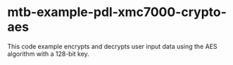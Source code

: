 # mtb-example-pdl-xmc7000-crypto-aes
This code example encrypts and decrypts user input data using the AES algorithm with a 128-bit key. 
